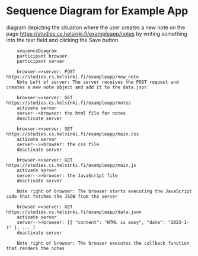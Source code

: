 # Sequence Diagram for Example App

 diagram depicting the situation where the user creates a new note on the page https://studies.cs.helsinki.fi/exampleapp/notes by writing something into the text field and clicking the Save button.

```mermaid
    sequenceDiagram
    participant browser
    participant server

    browser->>server: POST https://studies.cs.helsinki.fi/exampleapp/new_note
    Note Left of server: The server receives the POST request and creates a new note object and add it to the data.json

    browser->>server: GET https://studies.cs.helsinki.fi/exampleapp/notes
    activate server
    server-->browser: the html file for notes
    deactivate server

    browser->>server: GET https://studies.cs.helsinki.fi/exampleapp/main.css
    activate server
    server-->>browser: the css file
    deactivate server

    browser->>server: GET https://studies.cs.helsinki.fi/exampleapp/main.js
    activate server
    server-->>browser: the JavaScript file
    deactivate server

    Note right of browser: The browser starts executing the JavaScript code that fetches the JSON from the server

    browser->>server: GET https://studies.cs.helsinki.fi/exampleapp/data.json
    activate server
    server-->>browser: [{ "content": "HTML is easy", "date": "2023-1-1" }, ... ]
    deactivate server

    Note right of browser: The browser executes the callback function that renders the notes
```